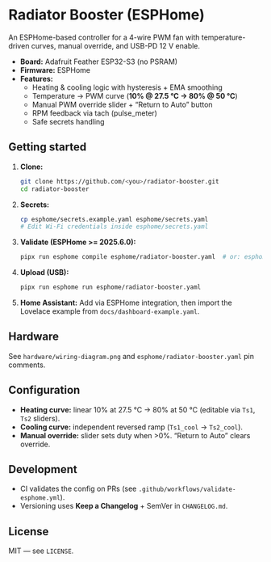 # Radiator Booster (ESPHome)

An ESPHome-based controller for a 4-wire PWM fan with temperature-driven curves, manual override, and USB-PD 12 V enable.

- **Board:** Adafruit Feather ESP32-S3 (no PSRAM)
- **Firmware:** ESPHome
- **Features:**
  - Heating & cooling logic with hysteresis + EMA smoothing
  - Temperature → PWM curve (**10% @ 27.5 °C → 80% @ 50 °C**)
  - Manual PWM override slider + “Return to Auto” button
  - RPM feedback via tach (pulse_meter)
  - Safe secrets handling

## Getting started

1. **Clone:**
   ```bash
   git clone https://github.com/<you>/radiator-booster.git
   cd radiator-booster
   ```

2. **Secrets:**
   ```bash
   cp esphome/secrets.example.yaml esphome/secrets.yaml
   # Edit Wi-Fi credentials inside esphome/secrets.yaml
   ```

3. **Validate (ESPHome >= 2025.6.0):**
   ```bash
   pipx run esphome compile esphome/radiator-booster.yaml  # or: esphome config ...
   ```

4. **Upload (USB):**
   ```bash
   pipx run esphome run esphome/radiator-booster.yaml
   ```

5. **Home Assistant:** Add via ESPHome integration, then import the Lovelace example from `docs/dashboard-example.yaml`.

## Hardware

See `hardware/wiring-diagram.png` and `esphome/radiator-booster.yaml` pin comments.

## Configuration

- **Heating curve:** linear 10% at 27.5 °C → 80% at 50 °C (editable via `Ts1`, `Ts2` sliders).
- **Cooling curve:** independent reversed ramp (`Ts1_cool` → `Ts2_cool`).
- **Manual override:** slider sets duty when >0%. “Return to Auto” clears override.

## Development

- CI validates the config on PRs (see `.github/workflows/validate-esphome.yml`).
- Versioning uses **Keep a Changelog** + SemVer in `CHANGELOG.md`.

## License

MIT — see `LICENSE`.
